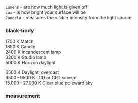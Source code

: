 
`Lumens` - are how much light is given off  
`Lux` - is how bright your surface will be  
`Candela` - measures the visible intensity from the light source.  

### black-body 
 
1700 K	Match  
1850 K	Candle  
2400 K	incandescent lamp  
3200 K	Studio lamp  
5000 K	Horizon daylight   

6500 K	Daylight, overcast   
6500 – 9500 K	LCD or CRT screen  
15,000 – 27,000 K	Clear blue poleward sky  

### measurement  



